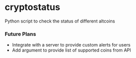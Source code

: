 # cryptostatus
Python script to check the status of different altcoins

### Future Plans
* Integrate with a server to provide custom alerts for users
* Add argument to provide list of supported coins from API
